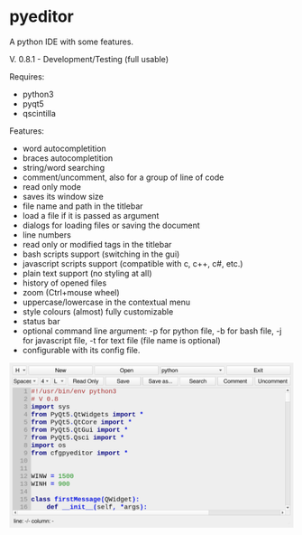 # pyeditor
A python IDE with some features.

V. 0.8.1 - Development/Testing (full usable)

Requires:
- python3
- pyqt5
- qscintilla

Features:
- word autocompletition
- braces autocompletition
- string/word searching
- comment/uncomment, also for a group of line of code
- read only mode
- saves its window size
- file name and path in the titlebar
- load a file if it is passed as argument
- dialogs for loading files or saving the document
- line numbers
- read only or modified tags in the titlebar
- bash scripts support (switching in the gui)
- javascript scripts support (compatible with c, c++, c#, etc.)
- plain text support (no styling at all)
- history of opened files
- zoom (Ctrl+mouse wheel)
- uppercase/lowercase in the contextual menu
- style colours (almost) fully customizable
- status bar
- optional command line argument: -p for python file, -b for bash file, -j for javascript file, -t for text file (file name is optional) 
- configurable with its config file.

![My image](https://github.com/frank038/pyeditor/blob/main/image1.png)
